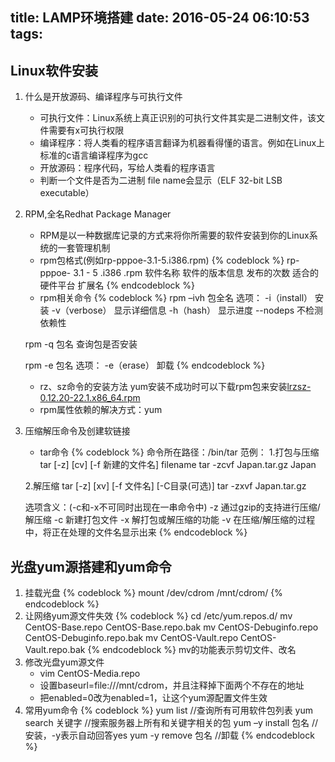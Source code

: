 title: LAMP环境搭建
date: 2016-05-24 06:10:53
tags:
---

## Linux软件安装
1. 什么是开放源码、编译程序与可执行文件
	* 可执行文件：Linux系统上真正识别的可执行文件其实是二进制文件，该文件需要有x可执行权限
	* 编译程序：将人类看的程序语言翻译为机器看得懂的语言。例如在Linux上标准的c语言编译程序为gcc
	* 开放源码：程序代码，写给人类看的程序语言<!-- more -->
	* 判断一个文件是否为二进制 file name会显示（ELF 32-bit LSB executable）
2. RPM,全名Redhat Package Manager
	* RPM是以一种数据库记录的方式来将你所需要的软件安装到你的Linux系统的一套管理机制
	* rpm包格式(例如rp-pppoe-3.1-5.i386.rpm)
	{% codeblock %}
	rp-pppoe-      3.1          -      5           .i386         .rpm
	 软件名称  软件的版本信息      发布的次数   适合的硬件平台   扩展名
	{% endcodeblock %}
    * rpm相关命令
	{% codeblock %}
	rpm –ivh 包全名
	选项：
	    -i（install）	安装
	    -v（verbose）	显示详细信息
	    -h（hash）	显示进度
	    --nodeps	不检测依赖性

	rpm -q 包名
	查询包是否安装

	rpm -e 包名
	选项：
		-e（erase） 卸载
	{% endcodeblock %}
	* rz、sz命令的安装方法
	yum安装不成功时可以下载rpm包来安装[lrzsz-0.12.20-22.1.x86_64.rpm](http://yun.baidu.com/share/link?shareid=355587411&uk=3934253933)
	* rpm属性依赖的解决方式：yum
3. 压缩解压命令及创建软链接
	* tar命令
	{% codeblock %}
	命令所在路径：/bin/tar
	范例：
	1.打包与压缩
	tar [-z] [cv] [-f 新建的文件名] filename
	tar -zcvf Japan.tar.gz Japan

	2.解压缩
	tar [-z] [xv] [-f 文件名] [-C目录(可选)]
	tar -zxvf Japan.tar.gz

	选项含义：(-c和-x不可同时出现在一串命令中)
		-z 通过gzip的支持进行压缩/解压缩
		-c 新建打包文件
		-x 解打包或解压缩的功能
		-v 在压缩/解压缩的过程中，将正在处理的文件名显示出来
	{% endcodeblock %}

## 光盘yum源搭建和yum命令
1. 挂载光盘
	{% codeblock %}
	mount /dev/cdrom /mnt/cdrom/
	{% endcodeblock %}
2. 让网络yum源文件失效
	{% codeblock %}
	cd /etc/yum.repos.d/
	mv CentOS-Base.repo CentOS-Base.repo.bak
	mv CentOS-Debuginfo.repo CentOS-Debuginfo.repo.bak
	mv CentOS-Vault.repo CentOS-Vault.repo.bak
	{% endcodeblock %}
    mv的功能表示剪切文件、改名
3. 修改光盘yum源文件
	* vim CentOS-Media.repo
	* 设置baseurl=file:///mnt/cdrom，并且注释掉下面两个不存在的地址
	* 把enabled=0改为enabled=1，让这个yum源配置文件生效
4. 常用yum命令
	{% codeblock %}
	yum list //查询所有可用软件包列表
	yum search 关键字 //搜索服务器上所有和关键字相关的包
	yum –y install 包名 //安装，-y表示自动回答yes
	yum -y remove 包名 //卸载
	{% endcodeblock %}

